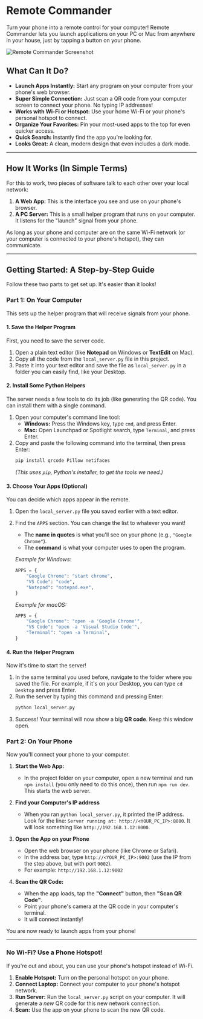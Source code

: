 # Remote Commander

Turn your phone into a remote control for your computer! Remote Commander lets you launch applications on your PC or Mac from anywhere in your house, just by tapping a button on your phone.

![Remote Commander Screenshot](https://storage.googleapis.com/static.aifire.dev/remote-commander-screenshot.png)

## What Can It Do?

*   **Launch Apps Instantly:** Start any program on your computer from your phone's web browser.
*   **Super Simple Connection:** Just scan a QR code from your computer screen to connect your phone. No typing IP addresses!
*   **Works with Wi-Fi or Hotspot:** Use your home Wi-Fi or your phone's personal hotspot to connect.
*   **Organize Your Favorites:** Pin your most-used apps to the top for even quicker access.
*   **Quick Search:** Instantly find the app you're looking for.
*   **Looks Great:** A clean, modern design that even includes a dark mode.

---

## How It Works (In Simple Terms)

For this to work, two pieces of software talk to each other over your local network:

1.  **A Web App:** This is the interface you see and use on your phone's browser.
2.  **A PC Server:** This is a small helper program that runs on your computer. It listens for the "launch" signal from your phone.

As long as your phone and computer are on the same Wi-Fi network (or your computer is connected to your phone's hotspot), they can communicate.

---

## Getting Started: A Step-by-Step Guide

Follow these two parts to get set up. It's easier than it looks!

### Part 1: On Your Computer

This sets up the helper program that will receive signals from your phone.

#### 1. Save the Helper Program

First, you need to save the server code.

1.  Open a plain text editor (like **Notepad** on Windows or **TextEdit** on Mac).
2.  Copy all the code from the `local_server.py` file in this project.
3.  Paste it into your text editor and save the file as `local_server.py` in a folder you can easily find, like your Desktop.

#### 2. Install Some Python Helpers

The server needs a few tools to do its job (like generating the QR code). You can install them with a single command.

1.  Open your computer's command line tool:
    *   **Windows:** Press the Windows key, type `cmd`, and press Enter.
    *   **Mac:** Open Launchpad or Spotlight search, type `Terminal`, and press Enter.
2.  Copy and paste the following command into the terminal, then press Enter:
    ```bash
    pip install qrcode Pillow netifaces
    ```
    *(This uses `pip`, Python's installer, to get the tools we need.)*

#### 3. Choose Your Apps (Optional)

You can decide which apps appear in the remote.

1.  Open the `local_server.py` file you saved earlier with a text editor.
2.  Find the `APPS` section. You can change the list to whatever you want!
    *   The **name in quotes** is what you'll see on your phone (e.g., `"Google Chrome"`).
    *   The **command** is what your computer uses to open the program.

    *Example for Windows:*
    ```python
    APPS = {
        "Google Chrome": "start chrome",
        "VS Code": "code",
        "Notepad": "notepad.exe",
    }
    ```

    *Example for macOS:*
    ```python
    APPS = {
        "Google Chrome": "open -a 'Google Chrome'",
        "VS Code": "open -a 'Visual Studio Code'",
        "Terminal": "open -a Terminal",
    }
    ```

#### 4. Run the Helper Program

Now it's time to start the server!

1.  In the same terminal you used before, navigate to the folder where you saved the file. For example, if it's on your Desktop, you can type `cd Desktop` and press Enter.
2.  Run the server by typing this command and pressing Enter:
    ```bash
    python local_server.py
    ```
3.  Success! Your terminal will now show a big **QR code**. Keep this window open.

### Part 2: On Your Phone

Now you'll connect your phone to your computer.

1.  **Start the Web App:**
    *   In the project folder on your computer, open a new terminal and run `npm install` (you only need to do this once), then run `npm run dev`. This starts the web server.

2.  **Find your Computer's IP address**
    *   When you ran `python local_server.py`, it printed the IP address. Look for the line: `Server running at: http://<YOUR_PC_IP>:8000`. It will look something like `http://192.168.1.12:8000`.

3.  **Open the App on your Phone**
    *   Open the web browser on your phone (like Chrome or Safari).
    *   In the address bar, type `http://<YOUR_PC_IP>:9002` (use the IP from the step above, but with port `9002`).
    *   For example: `http://192.168.1.12:9002`

4.  **Scan the QR Code:**
    *   When the app loads, tap the **"Connect"** button, then **"Scan QR Code"**.
    *   Point your phone's camera at the QR code in your computer's terminal.
    *   It will connect instantly!

You are now ready to launch apps from your phone!

---

### No Wi-Fi? Use a Phone Hotspot!

If you're out and about, you can use your phone's hotspot instead of Wi-Fi.

1.  **Enable Hotspot:** Turn on the personal hotspot on your phone.
2.  **Connect Laptop:** Connect your computer to your phone's hotspot network.
3.  **Run Server:** Run the `local_server.py` script on your computer. It will generate a *new* QR code for this new network connection.
4.  **Scan:** Use the app on your phone to scan the new QR code.
